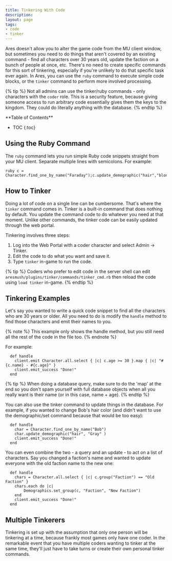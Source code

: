 ```yaml
---
title: Tinkering With Code
description:
layout: page
tags: 
- code
- tinker
---
```


Ares doesn't allow you to alter the game code from the MU client window, but sometimes you need to do things that aren't covered by an existing command - find all characters over 30 years old, update the faction on a bunch of people at once, etc.  There's no need to create specific commands for this sort of tinkering, especially if you're unlikely to do that specific task ever again.  In Ares, you can use the `ruby` command to execute simple code blocks, or the `tinker` command to perform more involved processing.

{% tip %} 
Not all admins can use the tinker/ruby commands - only characters with the  `coder`  role.  This is a security feature, because giving someone access to run arbitrary code essentially gives them the keys to the kingdom.  They could do literally anything with the database.
{% endtip %}

<div id="inline_toc" markdown="1">
**Table of Contents**

* TOC
{:toc}
</div>

## Using the Ruby Command

The `ruby` command lets you run simple Ruby code snippets straight from your MU client.  Separate multiple lines with semicolons.  For example:

    ruby c = Character.find_one_by_name("Faraday");c.update_demographic("hair","blonde") 

## How to Tinker

Doing a lot of code on a single line can be cumbersome.  That's where the `tinker` command comes in.  Tinker is a built-in command that does nothing by default.  You update the command code to do whatever you need at that moment.  Unlike other commands, the tinker code can be easily updated through the web portal.

Tinkering involves three steps:

1. Log into the Web Portal with a coder character and select Admin -> Tinker.  
2. Edit the code to do what you want and save it.
3. Type `tinker` in-game to run the code.

{% tip %} 
Coders who prefer to edit code in the server shell can edit  `aresmush/plugins/tinker/commands/tinker_cmd.rb`  then reload the code using  `load tinker`  in-game.
{% endtip %}

## Tinkering Examples

Let's say you wanted to write a quick code snippet to find all the characters who are 30 years or older.  All you need to do is modify the `handle` method to find those characters and emit their names to you.  

{% note %} 
This example only shows the handle method, but you still need all the rest of the code in the file too.
{% endnote %}

For example:

      def handle
        client.emit Character.all.select { |c| c.age >= 30 }.map { |c| "#{c.name} - #{c.age}" }
        client.emit_success "Done!"
      end

{% tip %} 
When doing a database query, make sure to do the 'map' at the end so you don't spam yourself with full database objects when all you really want is their name (or in this case, name + age).
{% endtip %}

You can also use the tinker command to update things in the database.  For example, if you wanted to change Bob's hair color (and didn't want to use the demographic/set command because that would be too easy):

      def handle
        char = Character.find_one_by_name("Bob")
        char.update_demographic("hair", "Gray" )
        client.emit_success "Done!"
      end

You can even combine the two - a query and an update - to act on a list of characters.  Say you changed a faction's name and wanted to update everyone with the old faction name to the new one:

      def handle
        chars = Character.all.select { |c| c.group("Faction") == "Old Faction" }
        chars.each do |c|
            Demographics.set_group(c, "Faction", "New Faction")
        end
        client.emit_success "Done!"
      end


## Multiple Tinkerers

Tinkering is set up with the assumption that only one person will be tinkering at a time, because frankly most games only have one coder.   In the remarkable event that you have multiple coders wanting to tinker at the same time, they'll just have to take turns or create their own personal tinker commands.